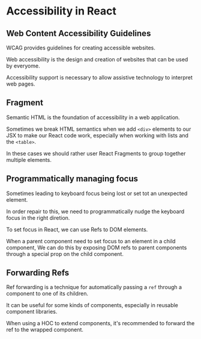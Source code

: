 # Accessibility in React

## Web Content Accessibility Guidelines

WCAG provides guidelines for creating accessible websites.

Web accessibility is the design and creation of websites that can be used by everyome.

Accessibility support is necessary to allow assistive technology to interpret web pages.

## Fragment

Semantic HTML is the foundation of accessibility in a web application.

Sometimes we break HTML semantics when we add `<div>` elements to our JSX to make our React code work, especially when working with lists and the `<table>`.

In these cases we should rather user React Fragments to group together multiple elements.

## Programmatically managing focus

Sometimes leading to keyboard focus being lost or set tot an unexpected element.

In order repair to this, we need to programmatically nudge the keyboard focus in the right diretion.

To set focus in React, we can use Refs to DOM elements.

When a parent component need to set focus to an element in a child component, We can do this by exposing DOM refs to parent components through a special prop on the child component.

## Forwarding Refs

Ref forwarding is a technique for automatically passing a `ref` through a component to one of its children.

It can be useful for some kinds of components, especially in reusable component libraries.

When using a HOC to extend components, it's recommended to forward the ref to the wrapped component.


